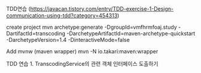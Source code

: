 
TDD연습 (https://javacan.tistory.com/entry/TDD-exercise-1-Design-communication-using-tdd?category=454313)

create project
mvn archetype:generate -DgroupId=vmfhrmfoaj.study -DartifactId=transcoding -DarchetypeArtifactId=maven-archetype-quickstart -DarchetypeVersion=1.4 -DinteractiveMode=false

Add mvnw (maven wrapper)
mvn -N io.takari:maven:wrapper

TDD 연습 1. TranscodingService의 관련 객체 인터페이스 도출하기